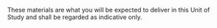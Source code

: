 These materials are what you will be expected to deliver in this Unit of Study and shall be regarded as indicative only.
